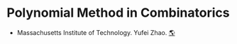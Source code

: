 # Polynomial Method in Combinatorics
- Massachusetts Institute of Technology. Yufei Zhao.
[:earth_americas:](https://yufeizhao.com/pm16/)